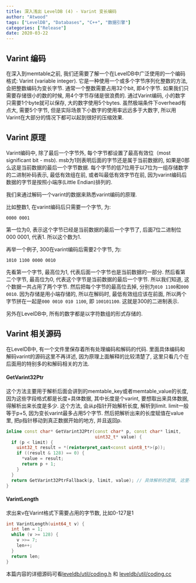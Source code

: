```yaml
---
title: 深入浅出 LevelDB (4) - Varint 变长编码
author: "Atwood"
tags: ["LevelDB", "Databases", "C++", "数据引擎"]
categories: ["Release"]
date: 2020-03-22
---
```


## Varint 编码
在深入到memtable之前, 我们还需要了解一个在LevelDB中广泛使用的一个编码格式: Varint (variable integer). 它是一种使用一个或多个字节序列化整数的方法, 会把整数编码为变长字节. 通常一个整数需要占用32个bit, 即4个字节. 如果我们只需要存储很小的数的时候, 用4个字节存储是很浪费的. 通过Varint编码, 小的数字只需要1个byte就可以保存, 大的数字使用5个bytes. 虽然极端条件下overhead有点大, 需要5个字节, 但是实际场景下小数字的使用率远远多于大数字, 所以用Varint在大部分的情况下都可以起到很好的压缩效果.

## Varint 原理
 
Varint编码中, 除了最后一个字节外, 每个字节都设置了最高有效位（most significant bit - msb). msb为1则表明后面的字节还是属于当前数据的, 如果是0那么这是当前数据的最后一个字节数据. 每个字节的低7位用于以7位为一组存储数字的二进制补码表示, 最低有效组在前, 或者叫最低有效字节在前, 因为varint编码后数据的字节是按照小端序(Little Endian)排列的.

我们来通过解码一个varint的数据来熟悉varint编码的原理.

比如整数1, 在varint编码后只需要一个字节, 为:

`0000 0001`

第一位为0, 表示这个字节已经是当前数据的最后一个字节了, 后面7位二进制位000 0001, 代表1. 所以这个数为1.

再举一个例子, 300在varint编码后需要2个字节, 为:

`1010 1100 0000 0010`

先看第一个字节, 最高位为1, 代表后面一个字节也是当前数据的一部分. 然后看第二个字节, 最高位为0, 代表这个字节是当前数据的最后一个字节. 所以我们知道, 这个数据一共占用了两个字节. 然后把每个字节的最高位去掉, 分别为`010 1100`和`000 0010`. 因为存储是用小端存储的, 所以在解码时, 最低有效组应该在前面, 所以两个字节拼在一起是`000 0010 010 1100`, 即 `100101100`. 这就是300的二进制表示.

另外在LevelDB中, 所有的数字都是以字符数组的形式存储的.

## Varint 相关源码
在LevelDB中, 有一个文件里保存着所有处理编码和解码的代码. 里面具体编码和解码varint的源码这里不再详述, 因为原理上面解释的比较清楚了, 这里只看几个在后面用的特别多的和解码相关的方法.

#### GetVarint32Ptr
这个方法主要用于解析后面会讲到的memtable_key或者memtable_value的长度, 因为这些字段格式都是长度+具体数据, 其中长度是个varint, 要想取出来具体数据, 得解析出来长度是多少. 这个方法, 会从p指针开始解析长度, 解析到limit. limit一般等于p+5, 因为变长varint最多占用5个字节. 然后把解析出来的长度赋值在value里, 把p指针移动到真正数据开始的地方, 并且返回p.
```c++
inline const char* GetVarint32Ptr(const char* p, const char* limit,
                                  uint32_t* value) {
  if (p < limit) {
    uint32_t result = *(reinterpret_cast<const uint8_t*>(p));
    if ((result & 128) == 0) {
      *value = result;
      return p + 1;
    }
  }
  return GetVarint32PtrFallback(p, limit, value); // 具体解析的逻辑, 这里不详述
}
```

#### VarintLength
求出来v在Varint格式下需要占用的字节数, 比如0-127是1
```c++
int VarintLength(uint64_t v) {
  int len = 1;
  while (v >= 128) {
    v >>= 7;
    len++;
  }
  return len;
}
```

本篇内容的详细源码可看[leveldb/util/coding.h](https://github.com/google/leveldb/blob/master/util/coding.h) 和 [leveldb/util/coding.cc](https://github.com/google/leveldb/blob/master/util/coding.cc)
